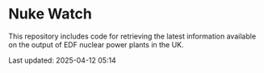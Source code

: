 # Nuke Watch

This repository includes code for retrieving the latest information available on the output of EDF nuclear power plants in the UK.

Last updated: 2025-04-12 05:14